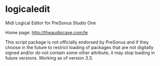 # logicaledit
Midi Logical Editor for PreSonus Studio One

Home page:  http://theaudiocave.com/le

This script package is not officially endorsed by PreSonus and if they choose in the
future to restrict loading of packages that are not digitally signed and/or do not 
contain some other attribute, it may stop loading in future versions.  Working as of
version 3.3.
